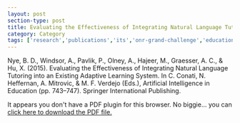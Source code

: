 ```yaml
---
layout: post
section-type: post
title: Evaluating the Effectiveness of Integrating Natural Language Tutoring into an Existing Adaptive Learning System
category: Category
tags: ['research','publications','its','onr-grand-challenge','education-research','conference-short']
---
```

Nye, B. D., Windsor, A., Pavlik, P., Olney, A., Hajeer, M., Graesser, A. C., & Hu, X. (2015). Evaluating the Effectiveness of Integrating Natural Language Tutoring into an Existing Adaptive Learning System. In C. Conati, N. Heffernan, A. Mitrovic, & M. F. Verdejo (Eds.), Artificial Intelligence in Education (pp. 743–747). Springer International Publishing.

<object data="https://blogs.memphis.edu/aolney/files/2019/10/Nye2015.pdf" type="application/pdf" width="100%" height="600px">
 
  <p>It appears you don't have a PDF plugin for this browser.
  No biggie... you can <a href="https://blogs.memphis.edu/aolney/files/2019/10/Nye2015.pdf">click here to
  download the PDF file.</a></p>
  
</object>
